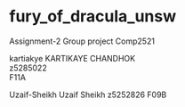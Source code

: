 # fury_of_dracula_unsw
Assignment-2 Group project Comp2521

kartiakye 
KARTIKAYE CHANDHOK      
z5285022    
F11A

Uzaif-Sheikh
Uzaif Sheikh
z5252826
F09B

